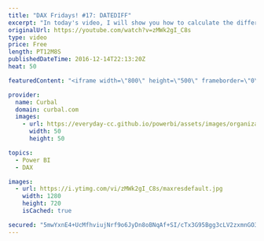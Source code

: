 ```yaml
---
title: "DAX Fridays! #17: DATEDIFF"
excerpt: "In today's video, I will show you how to calculate the difference between two dates using DATEDIFF. I also show you how to overcome the issue when the start date is larger than the end date.  PREVIOUS VIDEO: https://www.youtube.com/watch?v=-ykkaAtlCMc NEXT VIDEO: -  Link to demo file: http://gofile.me/2kEOD/G4FzzQLvV"
originalUrl: https://youtube.com/watch?v=zMWk2gI_C8s
type: video
price: Free
length: PT12M8S
publishedDateTime: 2016-12-14T22:13:20Z
heat: 50

featuredContent: "<iframe width=\"800\" height=\"500\" frameborder=\"0\" src=\"https://www.youtube.com/embed/zMWk2gI_C8s\" allow=\"accelerometer; autoplay; encrypted-media; gyroscope; picture-in-picture\" allowfullscreen></iframe>"

provider:
  name: Curbal
  domain: curbal.com
  images:
    - url: https://everyday-cc.github.io/powerbi/assets/images/organizations/curbal.com-50x50.jpg
      width: 50
      height: 50

topics:
  - Power BI
  - DAX

images:
  - url: https://i.ytimg.com/vi/zMWk2gI_C8s/maxresdefault.jpg
    width: 1280
    height: 720
    isCached: true

secured: "5mwYxnE4+UcMfhviujNrf9o6JyDn8oBNqAf+SI/cTx3G95Bgg3cLV2zxmnGO3dWepZ7DS40zcjLKEouonnNRJTMFXz9xHQ2+qFcgd8WLb6ShOh2TXaO9YR4du6ij8TqDb4UIusqAfgnpwMvPQmRRmMRc79juvdIzqrlCrmQGyA/sP1jagPWffo2CSaYSsd5wdRcALe/fM3/M+yG32i7eaucHlPAsVAy+eUGTOLs6mFdDxZnZesr6BVq+OHnIjM3hta/6U+/IWji8t0rUu1TT+Ay2y7fw59Hpb1KnyZo2kSukOKFDMSmTGMhaQpM5govWbYpDE4xXl1O5rL6kYopgVs/dsVrJEyCTb+KjIjDEN6MSM/hWIeYlIJmbPa3wQ07uCcFknC1YDDnpcZIuyK4QkvY3SKXQ7KhwW597nWjoLgk=;yLpZcoE2K3KM+WVPg+T/sA=="
---
```


